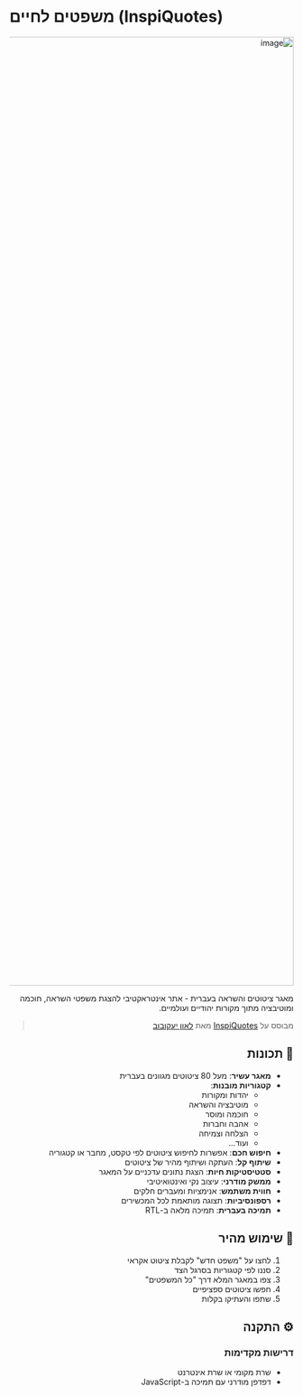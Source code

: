 # משפטים לחיים (InspiQuotes)

<div dir="rtl">

<img width="1680" alt="image" src="https://github.com/user-attachments/assets/3f62eaed-3f75-4e9d-b891-242877d8ebd8">

מאגר ציטוטים והשראה בעברית - אתר אינטראקטיבי להצגת משפטי השראה, חוכמה ומוטיבציה מתוך מקורות יהודיים ועולמיים.


> מבוסס על [InspiQuotes](https://github.com/AnLoMinus/InspiQuotes) מאת [לאון יעקובוב](https://github.com/AnLoMinus)

## 🌟 תכונות

- **מאגר עשיר**: מעל 80 ציטוטים מגוונים בעברית
- **קטגוריות מובנות**:
  - יהדות ומקורות
  - מוטיבציה והשראה
  - חוכמה ומוסר
  - אהבה וחברות
  - הצלחה וצמיחה
  - ועוד...
- **חיפוש חכם**: אפשרות לחיפוש ציטוטים לפי טקסט, מחבר או קטגוריה
- **שיתוף קל**: העתקה ושיתוף מהיר של ציטוטים
- **סטטיסטיקות חיות**: הצגת נתונים עדכניים על המאגר
- **ממשק מודרני**: עיצוב נקי ואינטואיטיבי
- **חווית משתמש**: אנימציות ומעברים חלקים
- **רספונסיביות**: תצוגה מותאמת לכל המכשירים
- **תמיכה בעברית**: תמיכה מלאה ב-RTL

## 🚀 שימוש מהיר

1. לחצו על "משפט חדש" לקבלת ציטוט אקראי
2. סננו לפי קטגוריות בסרגל הצד
3. צפו במאגר המלא דרך "כל המשפטים"
4. חפשו ציטוטים ספציפיים
5. שתפו והעתיקו בקלות

## ⚙️ התקנה

### דרישות מקדימות

- שרת מקומי או שרת אינטרנט
- דפדפן מודרני עם תמיכה ב-JavaScript
